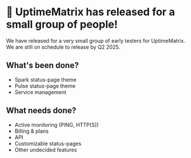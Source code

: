 # :tada: UptimeMatrix has released for a small group of people!
We have released for a very small group of early testers for UptimeMatrix. We are still on schedule to release by Q2 2025.

## What's been done?
+ Spark status-page theme
+ Pulse status-page theme
+ Service management

## What needs done?
- Active monitoring (PING, HTTP(S))
- Billing & plans
- API
- Customizable status-pages
- Other undecided features